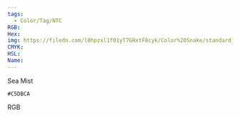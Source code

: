 ```yaml
---
tags:
  - Color/Tag/NTC
RGB:
Hex:
img: https://filedn.com/l0hpzxl1f01yT7GHxtF8cyk/Color%20Snake/standard_csv_to_svg//C5DBCA.svg
CMYK:
HSL:
Name:
---
```

Sea Mist
```palette
#C5DBCA
```
RGB
